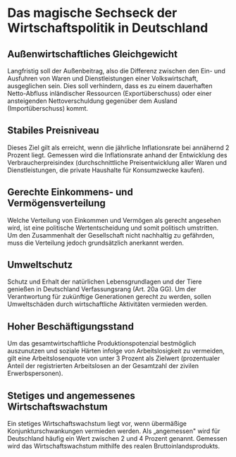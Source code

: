 # Das magische Sechseck der Wirtschaftspolitik in Deutschland

## Außenwirtschaftliches Gleichgewicht

Langfristig soll der Außenbeitrag, also die Differenz zwischen den Ein- und Ausfuhren von Waren und Dienstleistungen einer Volkswirtschaft, ausgeglichen sein. Dies soll verhindern, dass es zu einem dauerhaften Netto-Abfluss inländischer Ressourcen (Exportüberschuss) oder einer ansteigenden Nettoverschuldung gegenüber dem Ausland (Importüberschuss) kommt.

## Stabiles Preisniveau

Dieses Ziel gilt als erreicht, wenn die jährliche Inflationsrate bei annähernd 2 Prozent liegt. Gemessen wird die Inflationsrate anhand der Entwicklung des Verbraucherpreisindex (durchschnittliche Preisentwicklung aller Waren und Dienstleistungen, die private Haushalte für Konsumzwecke kaufen).

## Gerechte Einkommens- und Vermögensverteilung

Welche Verteilung von Einkommen und Vermögen als gerecht angesehen wird, ist eine politische Wertentscheidung und somit politisch umstritten. Um den Zusammenhalt der Gesellschaft nicht nachhaltig zu gefährden, muss die Verteilung jedoch grundsätzlich anerkannt werden.

## Umweltschutz

Schutz und Erhalt der natürlichen Lebensgrundlagen und der Tiere genießen in Deutschland Verfassungsrang (Art. 20a GG). Um der Verantwortung für zukünftige Generationen gerecht zu werden, sollen Umweltschäden durch wirtschaftliche Aktivitäten vermieden werden.

## Hoher Beschäftigungsstand

Um das gesamtwirtschaftliche Produktionspotenzial bestmöglich auszunutzen und soziale Härten infolge von Arbeitslosigkeit zu vermeiden, gilt eine Arbeitslosenquote von unter 3 Prozent als Zielwert (prozentualer Anteil der registrierten Arbeitslosen an der Gesamtzahl der zivilen Erwerbspersonen).

## Stetiges und angemessenes Wirtschaftswachstum

Ein stetiges Wirtschaftswachstum liegt vor, wenn übermäßige Konjunkturschwankungen vermieden werden. Als „angemessen" wird für Deutschland häufig ein Wert zwischen 2 und 4 Prozent genannt. Gemessen wird das Wirtschaftswachstum mithilfe des realen Bruttoinlandsprodukts.
